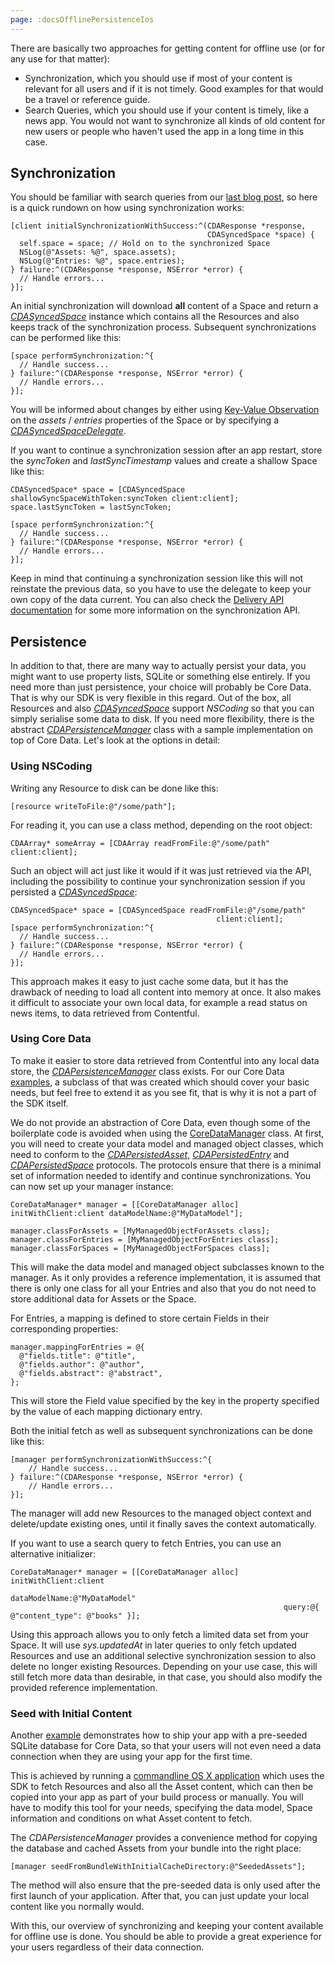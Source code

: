 ```yaml
---
page: :docsOfflinePersistenceIos
---
```


There are basically two approaches for getting content for offline use (or for any use for that matter):

- Synchronization, which you should use if most of your content is relevant for all users and if it is not timely. Good examples for that would be a travel or reference guide.
- Search Queries, which you should use if your content is timely, like a news app. You would not want to synchronize all kinds of old content for new users or people who haven't used the app in a long time in this case.

## Synchronization

You should be familiar with search queries from our [last blog post][1], so here is a quick rundown on how using synchronization works:

~~~ objc
[client initialSynchronizationWithSuccess:^(CDAResponse *response,
                                            CDASyncedSpace *space) {
  self.space = space; // Hold on to the synchronized Space
  NSLog(@"Assets: %@", space.assets);
  NSLog(@"Entries: %@", space.entries);
} failure:^(CDAResponse *response, NSError *error) {
  // Handle errors...
}];
~~~

An initial synchronization will download **all** content of a Space and return a [*CDASyncedSpace*][4] instance which contains all the Resources and also keeps track of the synchronization process. Subsequent synchronizations can be performed like this:

~~~ objc
[space performSynchronization:^{
  // Handle success...
} failure:^(CDAResponse *response, NSError *error) {
  // Handle errors...
}];
~~~

You will be informed about changes by either using [Key-Value Observation][13] on the *assets* / *entries* properties of the Space or by specifying a [*CDASyncedSpaceDelegate*][12].

If you want to continue a synchronization session after an app restart, store the *syncToken* and *lastSyncTimestamp* values and create a shallow Space like this:

~~~ objc
CDASyncedSpace* space = [CDASyncedSpace shallowSyncSpaceWithToken:syncToken client:client];
space.lastSyncToken = lastSyncToken;

[space performSynchronization:^{
  // Handle success...
} failure:^(CDAResponse *response, NSError *error) {
  // Handle errors...
}];
~~~

Keep in mind that continuing a synchronization session like this will not reinstate the previous data, so you have to use the delegate to keep your own copy of the data current. You can also check the [Delivery API documentation][14] for some more information on the synchronization API.

## Persistence

In addition to that, there are many way to actually persist your data, you might want to use property lists, SQLite or something else entirely. If you need more than just persistence, your choice will probably be Core Data. That is why our SDK is very flexible in this regard. Out of the box, all Resources and also [*CDASyncedSpace*][4] support *NSCoding* so that you can simply serialise some data to disk. If you need more flexibility, there is the abstract [*CDAPersistenceManager*][5] class with a sample implementation on top of Core Data. Let's look at the options in detail:

### Using NSCoding

Writing any Resource to disk can be done like this:

~~~ objc
[resource writeToFile:@"/some/path"];
~~~

For reading it, you can use a class method, depending on the root object:

~~~ objc
CDAArray* someArray = [CDAArray readFromFile:@"/some/path" client:client];
~~~

Such an object will act just like it would if it was just retrieved via the API, including the possibility to continue your synchronization session if you persisted a [*CDASyncedSpace*][4]:

~~~ objc
CDASyncedSpace* space = [CDASyncedSpace readFromFile:@"/some/path"
                                              client:client];
[space performSynchronization:^{
  // Handle success...
} failure:^(CDAResponse *response, NSError *error) {
  // Handle errors...
}];
~~~

This approach makes it easy to just cache some data, but it has the drawback of needing to load all content into memory at once. It also makes it difficult to associate your own local data, for example a read status on news items, to data retrieved from Contentful.

### Using Core Data

To make it easier to store data retrieved from Contentful into any local data store, the [*CDAPersistenceManager*][5] class exists. For our Core Data [examples][6], a subclass of that was created which should cover your basic needs, but feel free to extend it as you see fit, that is why it is not a part of the SDK itself.

We do not provide an abstraction of Core Data, even though some of the boilerplate code is avoided when using the [CoreDataManager][15] class. At first, you will need to create your data model and managed object classes, which need to conform to the [*CDAPersistedAsset*][16], [*CDAPersistedEntry*][17] and [*CDAPersistedSpace*][18] protocols. The protocols ensure that there is a minimal set of information needed to identify and continue synchronizations. You can now set up your manager instance:

~~~ objc
CoreDataManager* manager = [[CoreDataManager alloc] initWithClient:client dataModelName:@"MyDataModel"];

manager.classForAssets = [MyManagedObjectForAssets class];
manager.classForEntries = [MyManagedObjectForEntries class];
manager.classForSpaces = [MyManagedObjectForSpaces class];
~~~

This will make the data model and managed object subclasses known to the manager. As it only provides a reference implementation, it is assumed that there is only one class for all your Entries and also that you do not need to store additional data for Assets or the Space.

For Entries, a mapping is defined to store certain Fields in their corresponding properties:

~~~ objc
manager.mappingForEntries = @{
  @"fields.title": @"title",
  @"fields.author": @"author",
  @"fields.abstract": @"abstract",
};
~~~

This will store the Field value specified by the key in the property specified by the value of each mapping dictionary entry.

Both the initial fetch as well as subsequent synchronizations can be done like this:

~~~ objc
[manager performSynchronizationWithSuccess:^{
    // Handle success...
} failure:^(CDAResponse *response, NSError *error) {
    // Handle errors...
}];
~~~

The manager will add new Resources to the managed object context and delete/update existing ones, until it finally saves the context automatically.

If you want to use a search query to fetch Entries, you can use an alternative initializer:

~~~ objc
CoreDataManager* manager = [[CoreDataManager alloc] initWithClient:client
                                                     dataModelName:@"MyDataModel"
                                                             query:@{ @"content_type": @"books" }];
~~~

Using this approach allows you to only fetch a limited data set from your Space. It will use *sys.updatedAt* in later queries to only fetch updated Resources and use an additional selective synchronization session to also delete no longer existing Resources. Depending on your use case, this will still fetch more data than desirable, in that case, you should also modify the provided reference implementation.

### Seed with Initial Content

Another [example][7] demonstrates how to ship your app with a pre-seeded SQLite database for Core Data, so that your users will not even need a data connection when they are using your app for the first time.

This is achieved by running a [commandline OS X application][19] which uses the SDK to fetch Resources and also all the Asset content, which can then be copied into your app as part of your build process or manually. You will have to modify this tool for your needs, specifying the data model, Space information and conditions on what Asset content to fetch.

The *CDAPersistenceManager* provides a convenience method for copying the database and cached Assets from your bundle into the right place:

~~~ objc
[manager seedFromBundleWithInitialCacheDirectory:@"SeededAssets"];
~~~

The method will also ensure that the pre-seeded data is only used after the first launch of your application. After that, you can just update your local content like you normally would.

With this, our overview of synchronizing and keeping your content available for offline use is done. You should be able to provide a great experience for your users regardless of their data connection.

[1]: https://www.contentful.com/blog/2014/09/03/content-management-api-sdk-ios/
[2]: https://www.contentful.com/developers/documentation/content-delivery-api/objc/#introduction
[3]: https://github.com/contentful/contentful.objc/tree/master/Examples
[4]: http://cocoadocs.org/docsets/ContentfulDeliveryAPI/1.0.0/Classes/CDASyncedSpace.html
[5]: http://cocoadocs.org/docsets/ContentfulDeliveryAPI/1.0.0/Classes/CDAPersistenceManager.html
[6]: https://github.com/contentful/contentful.objc/tree/master/Examples/CoreDataExample
[7]: https://github.com/contentful/contentful.objc/tree/master/Examples/SeedDatabase
[8]: https://github.com/contentful/contentful.objc/releases/tag/1.0.0
[9]: https://cocoapods.org/
[10]: http://static.contentful.com/downloads/iOS/ContentfulDeliveryAPI-1.0.0.zip
[11]: https://github.com/contentful/contentful.objc
[12]: http://cocoadocs.org/docsets/ContentfulDeliveryAPI/1.0.0/Protocols/CDASyncedSpaceDelegate.html
[13]: http://nshipster.com/key-value-observing/
[14]: https://www.contentful.com/developers/documentation/content-delivery-api/objc/#sync
[15]: https://github.com/contentful/contentful.objc/blob/master/Code/CoreData/CoreDataManager.h
[16]: http://cocoadocs.org/docsets/ContentfulDeliveryAPI/1.0.0/Protocols/CDAPersistedAsset.html
[17]: http://cocoadocs.org/docsets/ContentfulDeliveryAPI/1.0.0/Protocols/CDAPersistedEntry.html
[18]: http://cocoadocs.org/docsets/ContentfulDeliveryAPI/1.0.0/Protocols/CDAPersistedSpace.html
[19]: https://github.com/contentful/contentful.objc/blob/master/Examples/SeedDatabase/CommandlineTool/main.m
